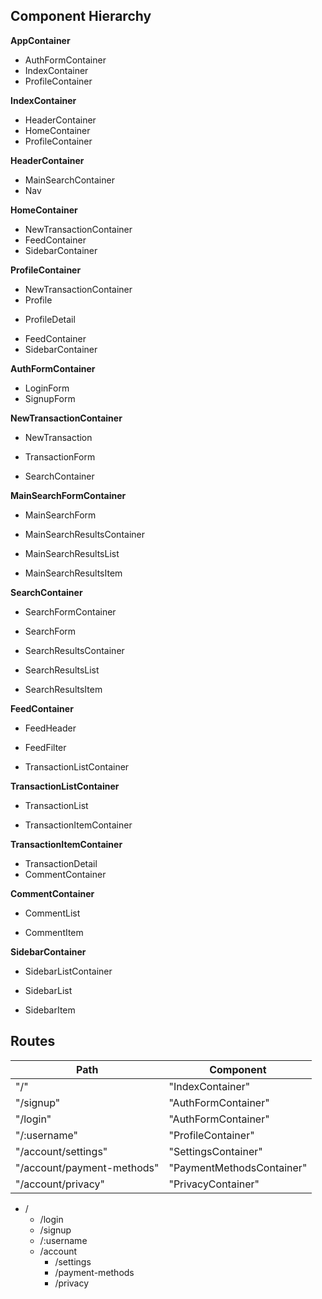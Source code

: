 ## Component Hierarchy


**AppContainer**
 - AuthFormContainer
 - IndexContainer
 - ProfileContainer

**IndexContainer**
 - HeaderContainer
 - HomeContainer
 - ProfileContainer

 **HeaderContainer**
  - MainSearchContainer
  - Nav

**HomeContainer**
 - NewTransactionContainer
 - FeedContainer
 - SidebarContainer

**ProfileContainer**
 - NewTransactionContainer
 - Profile
  + ProfileDetail
 - FeedContainer
 - SidebarContainer

**AuthFormContainer**
 - LoginForm
 - SignupForm

**NewTransactionContainer**
 - NewTransaction
  + TransactionForm
   - SearchContainer

**MainSearchFormContainer**
 + MainSearchForm
 - MainSearchResultsContainer
  + MainSearchResultsList
   - MainSearchResultsItem

**SearchContainer**
 - SearchFormContainer
  + SearchForm
 - SearchResultsContainer
  + SearchResultsList
   - SearchResultsItem

**FeedContainer**
 - FeedHeader
  + FeedFilter
 - TransactionListContainer

**TransactionListContainer**
 - TransactionList
  + TransactionItemContainer

**TransactionItemContainer**
 - TransactionDetail
 - CommentContainer

**CommentContainer**
 - CommentList
  + CommentItem

**SidebarContainer**
 - SidebarListContainer
  + SidebarList
   - SidebarItem



## Routes

|Path   | Component   |
|-------|-------------|
| "/" | "IndexContainer" |
| "/signup" | "AuthFormContainer" |
| "/login" | "AuthFormContainer" |
| "/:username" | "ProfileContainer" |
| "/account/settings" | "SettingsContainer" |
| "/account/payment-methods" | "PaymentMethodsContainer" |
| "/account/privacy" | "PrivacyContainer" |

- /
  - /login
  - /signup
  - /:username
  - /account
    - /settings
    - /payment-methods
    - /privacy
